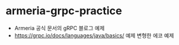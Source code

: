 # armeria-grpc-practice
- Armeria 공식 문서의 gRPC 블로그 예제
- https://grpc.io/docs/languages/java/basics/ 예제 변형한 에코 예제
